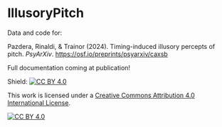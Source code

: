 # IllusoryPitch

Data and code for: 

Pazdera, Rinaldi, &amp; Trainor (2024). Timing-induced illusory percepts of pitch. _PsyArXiv_. https://osf.io/preprints/psyarxiv/caxsb

Full documentation coming at publication!

Shield: [![CC BY 4.0][cc-by-shield]][cc-by]

This work is licensed under a
[Creative Commons Attribution 4.0 International License][cc-by].

[![CC BY 4.0][cc-by-image]][cc-by]

[cc-by]: http://creativecommons.org/licenses/by/4.0/
[cc-by-image]: https://i.creativecommons.org/l/by/4.0/88x31.png
[cc-by-shield]: https://img.shields.io/badge/License-CC%20BY%204.0-lightgrey.svg
